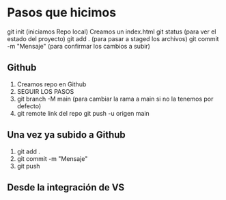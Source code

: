 # Pasos que hicimos

git init (iniciamos Repo local)
Creamos un index.html
git status (para ver el estado del proyecto)
git add . (para pasar a staged los archivos)
git commit -m "Mensaje" (para confirmar los cambios a subir)

## Github
1. Creamos repo en Github
2. SEGUIR LOS PASOS
3. git branch -M main (para cambiar la rama a main si no la tenemos por defecto)
4. git remote link del repo
git push -u origen main

## Una vez ya subido a Github
1. git add .
2. git commit -m "Mensaje"
3. git push

## Desde la integración de VS

